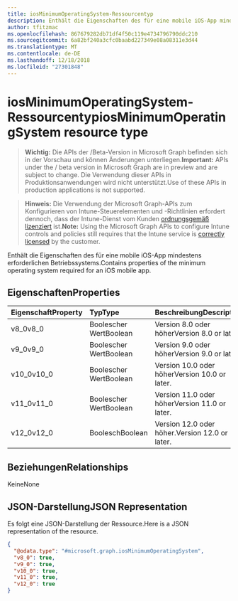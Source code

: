 ```yaml
---
title: iosMinimumOperatingSystem-Ressourcentyp
description: Enthält die Eigenschaften des für eine mobile iOS-App mindestens erforderlichen Betriebssystems.
author: tfitzmac
ms.openlocfilehash: 867679282db71df4f50c119e4734796790ddc210
ms.sourcegitcommit: 6a82bf240a3cfc0baabd227349e08a08311e3d44
ms.translationtype: MT
ms.contentlocale: de-DE
ms.lasthandoff: 12/18/2018
ms.locfileid: "27301848"
---
```

# <a name="iosminimumoperatingsystem-resource-type"></a><span data-ttu-id="5b05f-103">iosMinimumOperatingSystem-Ressourcentyp</span><span class="sxs-lookup"><span data-stu-id="5b05f-103">iosMinimumOperatingSystem resource type</span></span>

> <span data-ttu-id="5b05f-104">**Wichtig:** Die APIs der /Beta-Version in Microsoft Graph befinden sich in der Vorschau und können Änderungen unterliegen.</span><span class="sxs-lookup"><span data-stu-id="5b05f-104">**Important:** APIs under the / beta version in Microsoft Graph are in preview and are subject to change.</span></span> <span data-ttu-id="5b05f-105">Die Verwendung dieser APIs in Produktionsanwendungen wird nicht unterstützt.</span><span class="sxs-lookup"><span data-stu-id="5b05f-105">Use of these APIs in production applications is not supported.</span></span>

> <span data-ttu-id="5b05f-106">**Hinweis:** Die Verwendung der Microsoft Graph-APIs zum Konfigurieren von Intune-Steuerelementen und -Richtlinien erfordert dennoch, dass der Intune-Dienst vom Kunden [ordnungsgemäß lizenziert](https://go.microsoft.com/fwlink/?linkid=839381) ist.</span><span class="sxs-lookup"><span data-stu-id="5b05f-106">**Note:** Using the Microsoft Graph APIs to configure Intune controls and policies still requires that the Intune service is [correctly licensed](https://go.microsoft.com/fwlink/?linkid=839381) by the customer.</span></span>

<span data-ttu-id="5b05f-107">Enthält die Eigenschaften des für eine mobile iOS-App mindestens erforderlichen Betriebssystems.</span><span class="sxs-lookup"><span data-stu-id="5b05f-107">Contains properties of the minimum operating system required for an iOS mobile app.</span></span>
## <a name="properties"></a><span data-ttu-id="5b05f-108">Eigenschaften</span><span class="sxs-lookup"><span data-stu-id="5b05f-108">Properties</span></span>
|<span data-ttu-id="5b05f-109">Eigenschaft</span><span class="sxs-lookup"><span data-stu-id="5b05f-109">Property</span></span>|<span data-ttu-id="5b05f-110">Typ</span><span class="sxs-lookup"><span data-stu-id="5b05f-110">Type</span></span>|<span data-ttu-id="5b05f-111">Beschreibung</span><span class="sxs-lookup"><span data-stu-id="5b05f-111">Description</span></span>|
|:---|:---|:---|
|<span data-ttu-id="5b05f-112">v8_0</span><span class="sxs-lookup"><span data-stu-id="5b05f-112">v8_0</span></span>|<span data-ttu-id="5b05f-113">Boolescher Wert</span><span class="sxs-lookup"><span data-stu-id="5b05f-113">Boolean</span></span>|<span data-ttu-id="5b05f-114">Version 8.0 oder höher</span><span class="sxs-lookup"><span data-stu-id="5b05f-114">Version 8.0 or later.</span></span>|
|<span data-ttu-id="5b05f-115">v9_0</span><span class="sxs-lookup"><span data-stu-id="5b05f-115">v9_0</span></span>|<span data-ttu-id="5b05f-116">Boolescher Wert</span><span class="sxs-lookup"><span data-stu-id="5b05f-116">Boolean</span></span>|<span data-ttu-id="5b05f-117">Version 9.0 oder höher</span><span class="sxs-lookup"><span data-stu-id="5b05f-117">Version 9.0 or later.</span></span>|
|<span data-ttu-id="5b05f-118">v10_0</span><span class="sxs-lookup"><span data-stu-id="5b05f-118">v10_0</span></span>|<span data-ttu-id="5b05f-119">Boolescher Wert</span><span class="sxs-lookup"><span data-stu-id="5b05f-119">Boolean</span></span>|<span data-ttu-id="5b05f-120">Version 10.0 oder höher</span><span class="sxs-lookup"><span data-stu-id="5b05f-120">Version 10.0 or later.</span></span>|
|<span data-ttu-id="5b05f-121">v11_0</span><span class="sxs-lookup"><span data-stu-id="5b05f-121">v11_0</span></span>|<span data-ttu-id="5b05f-122">Boolescher Wert</span><span class="sxs-lookup"><span data-stu-id="5b05f-122">Boolean</span></span>|<span data-ttu-id="5b05f-123">Version 11.0 oder höher</span><span class="sxs-lookup"><span data-stu-id="5b05f-123">Version 11.0 or later.</span></span>|
|<span data-ttu-id="5b05f-124">v12_0</span><span class="sxs-lookup"><span data-stu-id="5b05f-124">v12_0</span></span>|<span data-ttu-id="5b05f-125">Boolesch</span><span class="sxs-lookup"><span data-stu-id="5b05f-125">Boolean</span></span>|<span data-ttu-id="5b05f-126">Version 12.0 oder höher.</span><span class="sxs-lookup"><span data-stu-id="5b05f-126">Version 12.0 or later.</span></span>|

## <a name="relationships"></a><span data-ttu-id="5b05f-127">Beziehungen</span><span class="sxs-lookup"><span data-stu-id="5b05f-127">Relationships</span></span>
<span data-ttu-id="5b05f-128">Keine</span><span class="sxs-lookup"><span data-stu-id="5b05f-128">None</span></span>
## <a name="json-representation"></a><span data-ttu-id="5b05f-129">JSON-Darstellung</span><span class="sxs-lookup"><span data-stu-id="5b05f-129">JSON Representation</span></span>
<span data-ttu-id="5b05f-130">Es folgt eine JSON-Darstellung der Ressource.</span><span class="sxs-lookup"><span data-stu-id="5b05f-130">Here is a JSON representation of the resource.</span></span>
<!-- {
  "blockType": "resource",
  "@odata.type": "microsoft.graph.iosMinimumOperatingSystem"
}
-->
``` json
{
  "@odata.type": "#microsoft.graph.iosMinimumOperatingSystem",
  "v8_0": true,
  "v9_0": true,
  "v10_0": true,
  "v11_0": true,
  "v12_0": true
}
```





